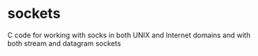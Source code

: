 # sockets
C code for working with socks in both UNIX and Internet domains and with both stream and datagram sockets
